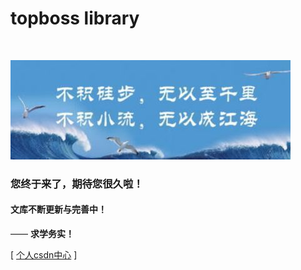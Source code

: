 # topboss library

<br>

![欢迎访问个人csdn博客](amWiki/images/logo.png "欢迎使用amWiki！")  

### 您终于来了，期待您很久啦！

#### 文库不断更新与完善中！

—— **求学务实！**  

[ [个人csdn中心](https://blog.csdn.net/W_litttle) ]
